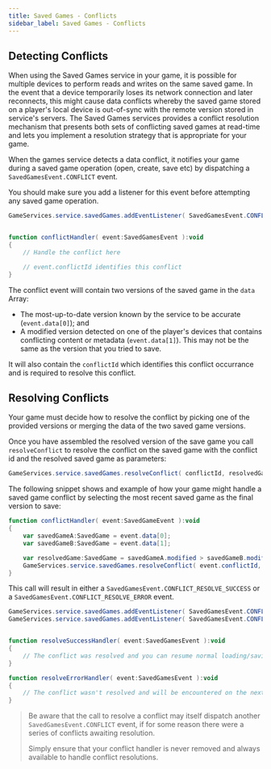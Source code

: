 ```yaml
---
title: Saved Games - Conflicts
sidebar_label: Saved Games - Conflicts
---
```


## Detecting Conflicts

When using the Saved Games service in your game, it is possible for multiple devices to perform reads and writes on the same saved game. In the event that a device temporarily loses its network connection and later reconnects, this might cause data conflicts whereby the saved game stored on a player's local device is out-of-sync with the remote version stored in service's servers. The Saved Games services provides a conflict resolution mechanism that presents both sets of conflicting saved games at read-time and lets you implement a resolution strategy that is appropriate for your game.

When the games service detects a data conflict, it notifies your game during a saved game operation (open, create, save etc) by dispatching a `SavedGamesEvent.CONFLICT` event.

You should make sure you add a listener for this event before attempting any saved game operation.

```actionscript
GameServices.service.savedGames.addEventListener( SavedGamesEvent.CONFLICT, conflictHandler );


function conflictHandler( event:SavedGamesEvent ):void
{
    // Handle the conflict here

    // event.conflictId identifies this conflict 
}
```

The conflict event willl contain two versions of the saved game in the `data` Array:

- The most-up-to-date version known by the service to be accurate (`event.data[0]`); and
- A modified version detected on one of the player's devices that contains conflicting content or metadata (`event.data[1]`). This may not be the same as the version that you tried to save.

It will also contain the `conflictId` which identifies this conflict occurrance and is required to resolve this conflict.



## Resolving Conflicts

Your game must decide how to resolve the conflict by picking one of the provided versions or merging the data of the two saved game versions.

Once you have assembled the resolved version of the save game you call `resolveConflict` to resolve the conflict on the saved game with the conflict id and the resolved saved game as parameters:

```actionscript
GameServices.service.savedGames.resolveConflict( conflictId, resolvedGame );
```

The following snippet shows and example of how your game might handle a saved game conflict by selecting the most recent saved game as the final version to save:

```actionscript
function conflictHandler( event:SavedGameEvent ):void 
{
    var savedGameA:SavedGame = event.data[0];
    var savedGameB:SavedGame = event.data[1];

    var resolvedGame:SavedGame = savedGameA.modified > savedGameB.modified ? savedGameA : savedGameB;        
    GameServices.service.savedGames.resolveConflict( event.conflictId, resolvedGame );
}
```



This call will result in either a `SavedGamesEvent.CONFLICT_RESOLVE_SUCCESS` or a `SavedGamesEvent.CONFLICT_RESOLVE_ERROR` event. 

```actionscript
GameServices.service.savedGames.addEventListener( SavedGamesEvent.CONFLICT_RESOLVE_SUCCESS, resolveSuccessHandler );
GameServices.service.savedGames.addEventListener( SavedGamesEvent.CONFLICT_RESOLVE_ERROR, resolveErrorHandler );


function resolveSuccessHandler( event:SavedGamesEvent ):void 
{
    // The conflict was resolved and you can resume normal loading/saving etc.
}

function resolveErrorHandler( event:SavedGamesEvent ):void 
{
    // The conflict wasn't resolved and will be encountered on the next saved games operation again
}
```


>
> Be aware that the call to resolve a conflict may itself dispatch another `SavedGamesEvent.CONFLICT` event, if for some reason there were a series of conflicts awaiting resolution. 
>
> Simply ensure that your conflict handler is never removed and always available to handle conflict resolutions.
>


